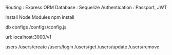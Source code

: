 Routing : Express
ORM Database : Sequelize
Authentication : Passport, JWT

Install Node Modules
    npm install

db configs
/configs/config.js

url: localhost:3000/v1

users
/users/create
/users/login
/users/get
/users/update
/users/remove